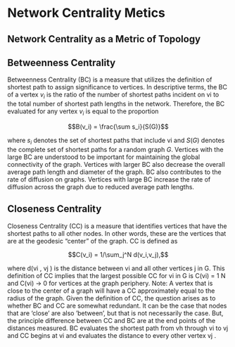 # Network Centrality Metics

## Network Centrality as a Metric of Topology

## Betweenness Centrality

Betweenness Centrality (BC) is a measure that utilizes the definition of shortest path to assign significance to vertices. In descriptive terms, the BC of a vertex $v_i$ is the ratio of the number of shortest paths incident on vi to the total number of shortest path lengths in the network. Therefore, the BC evaluated for any vertex $v_i$ is equal to the proportion

```math
B(v_i) = \frac{\sum s_i}{S(G)}
```

where $s_i$ denotes the set of shortest paths that include vi and $S(G)$ denotes the complete set
of shortest paths for a random graph $G$. Vertices with the large BC are understood to be
important for maintaining the global connectivity of the graph. Vertices with larger BC also
decrease the overall average path length and diameter of the graph. BC also contributes to
the rate of diffusion on graphs. Vertices with large BC increase the rate of diffusion across
the graph due to reduced average path lengths.

## Closeness Centrality

Closeness Centrality (CC) is a measure that identifies vertices that have the shortest
paths to all other nodes. In other words, these are the vertices that are at the geodesic
“center” of the graph. CC is defined as

```math
C(v_i) = 1/\sum_j^N d(v_i,v_j),
```

where d(vi
, vj ) is the distance between vi and all other vertices j in G. This definition of CC
implies that the largest possible CC for vi
in G is C(vi) = 1
N
and C(vi) → 0 for vertices at
the graph periphery. Note: A vertex that is close to the center of a graph will have a CC
approximately equal to the radius of the graph. Given the definition of CC, the question
arises as to whether BC and CC are somewhat redundant. It can be the case that nodes
that are ‘close’ are also ’between’, but that is not necessarily the case. But, the principle
difference between CC and BC are at the end points of the distances measured. BC evaluates
the shortest path from vh through vi to vj and CC begins at vi and evaluates the distance
to every other vertex vj
.
